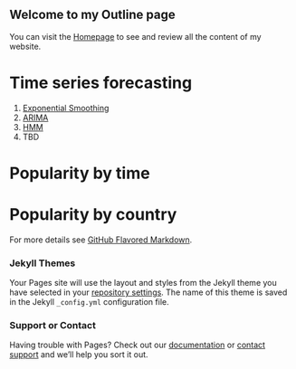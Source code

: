 ## Welcome to my Outline page

You can visit the [Homepage](https://github.com/BIRAN/SAS_Visual_Forecasting) to see and review all the content of my website.

# Time series forecasting
1. [Exponential Smoothing](https://biran.github.io/Google_Trends/esm)
2. [ARIMA](https://biran.github.io/Google_Trends/arima)
3. [HMM](https://biran.github.io/Google_Trends/hmm)
4. TBD

<h1>Popularity by time</h1>

<script type="text/javascript" src="https://ssl.gstatic.com/trends_nrtr/1845_RC03/embed_loader.js"></script> <script type="text/javascript"> trends.embed.renderExploreWidget("TIMESERIES", {"comparisonItem":[{"keyword":"/m/0p8wy","geo":"","time":"today 5-y"},{"keyword":"/m/056xc6","geo":"","time":"today 5-y"},{"keyword":"/m/0642vj","geo":"","time":"today 5-y"}],"category":0,"property":""}, {"exploreQuery":"date=today%205-y&q=%2Fm%2F0p8wy,%2Fm%2F056xc6,%2Fm%2F0642vj","guestPath":"https://trends.google.com:443/trends/embed/"}); </script> 

<h1>Popularity by country</h1>
<script type="text/javascript" src="https://ssl.gstatic.com/trends_nrtr/1845_RC03/embed_loader.js"></script> <script type="text/javascript"> trends.embed.renderExploreWidget("GEO_MAP", {"comparisonItem":[{"keyword":"/m/0p8wy","geo":"","time":"today 5-y"},{"keyword":"/m/056xc6","geo":"","time":"today 5-y"},{"keyword":"/m/0642vj","geo":"","time":"today 5-y"}],"category":0,"property":""}, {"exploreQuery":"date=today%205-y&q=%2Fm%2F0p8wy,%2Fm%2F056xc6,%2Fm%2F0642vj","guestPath":"https://trends.google.com:443/trends/embed/"}); </script> 


For more details see [GitHub Flavored Markdown](https://guides.github.com/features/mastering-markdown/).

### Jekyll Themes

Your Pages site will use the layout and styles from the Jekyll theme you have selected in your [repository settings](https://github.com/BIRAN/website/settings). The name of this theme is saved in the Jekyll `_config.yml` configuration file.

### Support or Contact

Having trouble with Pages? Check out our [documentation](https://help.github.com/categories/github-pages-basics/) or [contact support](https://github.com/contact) and we’ll help you sort it out.
